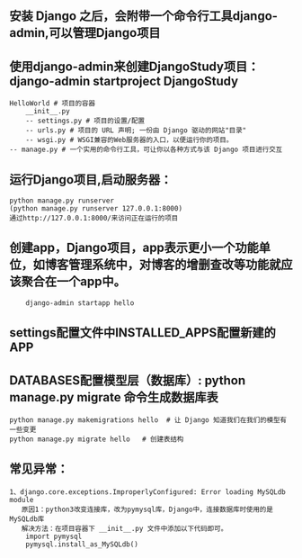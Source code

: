 ## 安装 Django 之后，会附带一个命令行工具django-admin,可以管理Django项目
## 使用django-admin来创建DjangoStudy项目：django-admin startproject DjangoStudy
    HelloWorld # 项目的容器
        __init__.py
        -- settings.py # 项目的设置/配置
        -- urls.py # 项目的 URL 声明; 一份由 Django 驱动的网站"目录"
        -- wsgi.py # WSGI兼容的Web服务器的入口，以便运行你的项目。
    -- manage.py # 一个实用的命令行工具，可让你以各种方式与该 Django 项目进行交互
## 运行Django项目,启动服务器： 
    python manage.py runserver
    (python manage.py runserver 127.0.0.1:8000)
    通过http://127.0.0.1:8000/来访问正在运行的项目
## 创建app，Django项目，app表示更小一个功能单位，如博客管理系统中，对博客的增删查改等功能就应该聚合在一个app中。
        django-admin startapp hello
## settings配置文件中INSTALLED_APPS配置新建的APP
## DATABASES配置模型层（数据库）: python manage.py migrate 命令生成数据库表
    python manage.py makemigrations hello  # 让 Django 知道我们在我们的模型有一些变更
    python manage.py migrate hello   # 创建表结构



## 常见异常：
    1、django.core.exceptions.ImproperlyConfigured: Error loading MySQLdb module
       原因1：python3改变连接库，改为pymysql库，Django中，连接数据库时使用的是MySQLdb库
       解决方法：在项目容器下 __init__.py 文件中添加以下代码即可。
        import pymysql
        pymysql.install_as_MySQLdb()